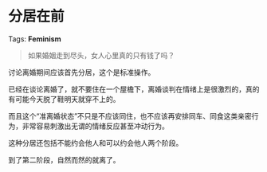 # 分居在前

Tags: **Feminism**

> 如果婚姻走到尽头，女人心里真的只有钱了吗？



讨论离婚期间应该首先分居，这个是标准操作。

已经在谈论离婚了，就不要住在一个屋檐下，离婚谈判在情绪上是很激烈的，真的有可能今天脱了鞋明天就穿不上的。

而且这个“准离婚状态”不只是不应该同住，也不应该再安排同车、同食这类亲密行为，非常容易刺激出无谓的情绪反应甚至冲动行为。

这种分居还包括不能约会他人和可以约会他人两个阶段。

到了第二阶段，自然而然的就离了。




